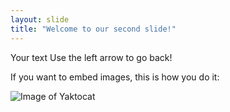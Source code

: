 ```yaml
---
layout: slide
title: "Welcome to our second slide!"
---
```

Your text
Use the left arrow to go back!

If you want to embed images, this is how you do it:

![Image of Yaktocat](https://octodex.github.com/images/yaktocat.png)
